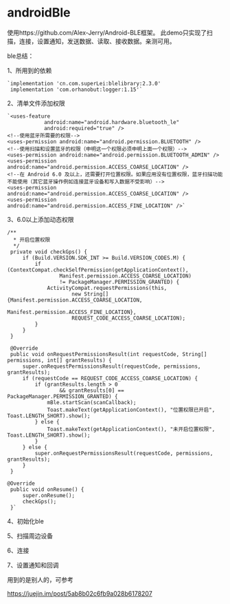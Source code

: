 # androidBle

使用https://github.com/Alex-Jerry/Android-BLE框架。
此demo只实现了扫描，连接，设置通知，发送数据、读取、接收数据。亲测可用。
 
ble总结：

1、所用到的依赖

    `implementation 'cn.com.superLei:blelibrary:2.3.0'
     implementation 'com.orhanobut:logger:1.15'`
     
2、清单文件添加权限
 
    `<uses-feature
                android:name="android.hardware.bluetooth_le"
                android:required="true" />
    <!--使用蓝牙所需要的权限-->
    <uses-permission android:name="android.permission.BLUETOOTH" />
    <!--使用扫描和设置蓝牙的权限（申明这一个权限必须申明上面一个权限）-->
    <uses-permission android:name="android.permission.BLUETOOTH_ADMIN" />
    <uses-permission android:name="android.permission.ACCESS_COARSE_LOCATION" />
    <!--在 Android 6.0 及以上，还需要打开位置权限。如果应用没有位置权限，蓝牙扫描功能不能使用（其它蓝牙操作例如连接蓝牙设备和写入数据不受影响）-->
    <uses-permission android:name="android.permission.ACCESS_COARSE_LOCATION" />
    <uses-permission android:name="android.permission.ACCESS_FINE_LOCATION" />`
    
3、6.0以上添加动态权限
 
    /**
      * 开启位置权限
      */
     private void checkGps() {
         if (Build.VERSION.SDK_INT >= Build.VERSION_CODES.M) {
             if (ContextCompat.checkSelfPermission(getApplicationContext(),
                     Manifest.permission.ACCESS_COARSE_LOCATION)
                     != PackageManager.PERMISSION_GRANTED) {
                 ActivityCompat.requestPermissions(this,
                         new String[]{Manifest.permission.ACCESS_COARSE_LOCATION,
                                 Manifest.permission.ACCESS_FINE_LOCATION},
                         REQUEST_CODE_ACCESS_COARSE_LOCATION);
             }
         }
     }
 
     @Override
     public void onRequestPermissionsResult(int requestCode, String[] permissions, int[] grantResults) {
         super.onRequestPermissionsResult(requestCode, permissions, grantResults);
         if (requestCode == REQUEST_CODE_ACCESS_COARSE_LOCATION) {
             if (grantResults.length > 0
                     && grantResults[0] == PackageManager.PERMISSION_GRANTED) {
                 mBle.startScan(scanCallback);
                 Toast.makeText(getApplicationContext(), "位置权限已开启", Toast.LENGTH_SHORT).show();
             } else {
                 Toast.makeText(getApplicationContext(), "未开启位置权限", Toast.LENGTH_SHORT).show();
             }
         } else {
             super.onRequestPermissionsResult(requestCode, permissions, grantResults);
         }
     }
     
    @Override
     public void onResume() {
         super.onResume();
         checkGps();
     }`
     
4、初始化ble

5、扫描周边设备

6、连接

7、设置通知和回调

用到的是别人的，可参考

https://juejin.im/post/5ab8b02c6fb9a028b6178207
